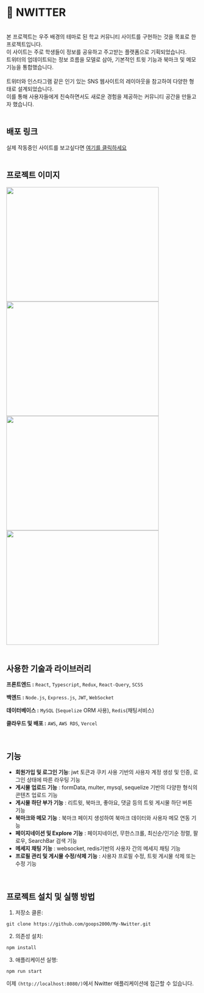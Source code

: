 # 🌌 NWITTER
<br>
본 프로젝트는 우주 배경의 테마로 된 학교 커뮤니티 사이트를 구현하는 것을 목표로 한 프로젝트입니다. <br>
이 사이트는 주로 학생들이 정보를 공유하고 주고받는 플랫폼으로 기획되었습니다. <br>
트위터의 업데이트되는 정보 흐름을 모델로 삼아, 기본적인 트윗 기능과 북마크 및 메모 기능을 통합했습니다.
<br>
<br>
트위터와 인스타그램 같은 인기 있는 SNS 웹사이트의 레이아웃을 참고하여 다양한 형태로 설계되었습니다. <br>
이를 통해 사용자들에게 친숙하면서도 새로운 경험을 제공하는 커뮤니티 공간을 만들고자 했습니다.
<br>
<br>

## 배포 링크
실제 작동중인 사이트를 보고싶다면 [여기를 클릭하세요](https://my-nwitter.vercel.app/)
<br>
<br>

## 프로젝트 이미지

<img src="https://github.com/goops2000/My-Nwitter/assets/96044112/af7262ad-e10e-4cae-a93a-d79d6d2928e8" width="400" height="300">
<img src="https://github.com/goops2000/My-Nwitter/assets/96044112/fa68a565-451c-4263-bc92-55380e8f64d0" width="400" height="300">
<img src="https://github.com/goops2000/My-Nwitter/assets/96044112/2626a52b-855f-499a-8413-34d24e0e3881" width="400" height="300">
<img src="https://github.com/goops2000/My-Nwitter/assets/96044112/c507420b-7e0a-42bd-af41-736036e00dea" width="400" height="300">

<br>
<br>


## 사용한 기술과 라이브러리

**프론트엔드 :**  `React`, `Typescript`, `Redux`, `React-Query`, `SCSS`

**백엔드 :** `Node.js`, `Express.js`, `JWT`, `WebSocket`

**데이터베이스 :** `MySQL` (`Sequelize` ORM 사용), `Redis`(채팅서비스)

**클라우드 및 배포 :** `AWS`, `AWS RDS`, `Vercel` 

<br>

## 기능

- **회원가입 및 로그인 기능**:  jwt 토큰과 쿠키 사용 기반의 사용자 계정 생성 및 인증, 로그인 상태에 따른 라우팅 기능
- **게시물 업로드 기능** : formData, multer, mysql, sequelize 기반의 다양한 형식의 콘텐츠 업로드 기능
- **게시물 하단 부가 기능** : 리트윗, 북마크, 좋아요, 댓글 등의 트윗 게시물 하단 버튼 기능
- **북마크와 메모 기능** : 북마크 페이지 생성하여 북마크 데이터와 사용자 메모 연동 기능
- **페이지네이션 및 Explore 기능** : 페이지네이션, 무한스크롤, 최신순/인기순 정렬, 팔로우, SearchBar 검색 기능
- **메세지 채팅 기능** : websocket, redis기반의 사용자 간의 메세지 채팅 기능
- **프로필 관리 및 게시물 수정/삭제 기능** : 사용자 프로필 수정, 트윗 게시물 삭제 또는 수정 기능
<br>


## 프로젝트 설치 및 실행 방법

1. 저장소 클론:
```
git clone https://github.com/goops2000/My-Nwitter.git
```

2. 의존성 설치:
```
npm install
```

3. 애플리케이션 실행:
```
npm run start
```


 이제 `(http://localhost:8080/)`에서 Nwitter 애플리케이션에 접근할 수 있습니다.

